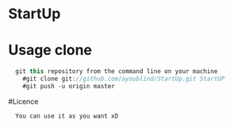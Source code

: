 # StartUp


# Usage clone

```groovy
  git this repository from the command line on your machine
    #git clone git://github.com/ayoublind/StartUp.git StartUP
    #git push -u origin master
```

#Licence
```
  You can use it as you want xD
  
```
